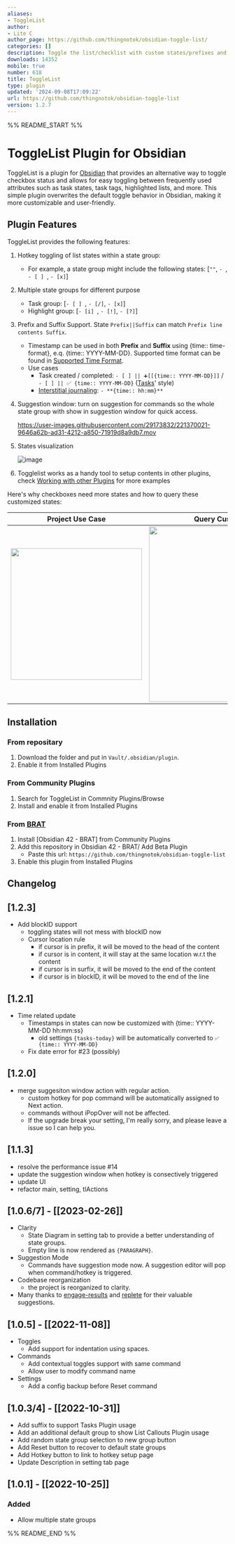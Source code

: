 ```yaml
---
aliases:
- ToggleList
author:
- Lite C
author_page: https://github.com/thingnotok/obsidian-toggle-list/
categories: []
description: Toggle the list/checklist with custom states/prefixes and suffixes
downloads: 14352
mobile: true
number: 618
title: ToggleList
type: plugin
updated: '2024-09-08T17:09:22'
url: https://github.com/thingnotok/obsidian-toggle-list
version: 1.2.7
---
```


%% README_START %%

# ToggleList Plugin for Obsidian

ToggleList is a plugin for [Obsidian](https://obsidian.md) that provides an alternative way to toggle checkbox status and allows for easy toggling between frequently used attributes such as task states, task tags, highlighted lists, and more. This simple plugin overwrites the default toggle behavior in Obsidian, making it more customizable and user-friendly.


## Plugin Features

ToggleList provides the following features:

1. Hotkey toggling of list states within a state group:
	- For example, a state group might include the following states: [`""`, `- `, `- [ ] `, ` - [x] `]

2. Multiple state groups for different purpose
	- Task group: [`- [ ] `, ` - [/] `, ` - [x] `]
	- Highlight group: [`- [i] `, ` - [!] `, ` - [?] `]

3. Prefix and Suffix Support. State `Prefix||Suffix` can match `Prefix line contents Suffix`.
	- Timestamp can be used in both **Prefix** and **Suffix**  using {time:: time-format}, e.q. {time:: YYYY-MM-DD}. Supported time format can be found in [Supported Time Format](https://github.com/thingnotok/obsidian-toggle-list/blob/master/doc/time_format.md).
	- Use cases
		- Task created / completed: `- [ ] || ➕[[{time:: YYYY-MM-DD}]]` / `- [ ] || ✅ {time:: YYYY-MM-DD}` ([Tasks](https://github.com/obsidian-tasks-group/obsidian-tasks)' style)
		- [Interstitial journaling](https://nesslabs.com/interstitial-journaling): `- **{time:: hh:mm}** `


4. Suggestion window: turn on suggestion for commands so the whole state group with show in suggestion window for quick access. 

	https://user-images.githubusercontent.com/29173832/221370021-9646a62b-ad31-4212-a850-71919d8a9db7.mov


	

5. States visualization

	![image](https://user-images.githubusercontent.com/29173832/221369660-5600d76d-b8ac-4354-b4cc-11457c1527db.png)


6. Togglelist works as a handy tool to setup contents in other plugins, check [Working with other Plugins](https://github.com/thingnotok/obsidian-toggle-list/blob/master/doc/other_plugin.md) for more examples

Here's why checkboxes need more states and how to query these customized states:

| Project Use Case | Query Customized Items |
| :--------------: | :-------------------: |
| <img src="https://github.com/thingnotok/obsidian-toggle-list/blob/master/resources/example_project.png" width="300"> | <img src="https://github.com/thingnotok/obsidian-toggle-list/blob/master/resources/query_example.png" width="400"> |



## Installation

### From repositary

1. Download the folder and put in `Vault/.obsidian/plugin`.
1. Enable it from Installed Plugins

### From Community Plugins

1. Search for ToggleList in Commnity Plugins/Browse
1. Install and enable it from Installed Plugins

### From [BRAT](https://github.com/TfTHacker/obsidian42-brat)

1. Install [Obsidian 42 - BRAT] from Community Plugins
2. Add this repository in Obsidian 42 - BRAT/ Add Beta Plugin
	- Paste this url: `https://github.com/thingnotok/obsidian-toggle-list`
3. Enable this plugin from Installed Plugins


## Changelog

[1.2.3]
---
- Add blockID support
	- toggling states will not mess with blockID now
	- Cursor location rule
		- if cursor is in prefix, it will be moved to the head of the content
		- if cursor is in content, it will stay at the same location w.r.t the content
		- if cursor is in surfix, it will be moved to the end of the content
		- if cursor is in blockID, it will be moved to the end of the line

[1.2.1]
---
- Time related update
	- Timestamps in states can now be customized with {time:: YYYY-MM-DD hh:mm:ss}
		- old settings `{tasks-today}` will be automatically converted to `✅ {time:: YYYY-MM-DD}`
	- Fix date error for #23 (possibly)

[1.2.0]
---
- merge suggesiton window action with regular action.
	- custom hotkey for pop command will be automatically assigned to Next action.
	- commands without iPopOver will not be affected.
	- If the upgrade break your setting, I'm really sorry, and please leave a issue so I can help you.

[1.1.3]
---
- resolve the performance issue #14
- update the suggestion window when hotkey is consectively triggered
- update UI 
- refactor main, setting, tlActions

[1.0.6/7] - [[2023-02-26]]
---
- Clarity
	- State Diagram in setting tab to provide a better understanding of state groups.
	- Empty line is now rendered as `{PARAGRAPH}`.
- Suggestion Mode
	- Commands have suggestion mode now. A suggestion editor will pop when command/hotkey is triggered.
- Codebase reorganization
	- the project is reorganized to clarity.
- Many thanks to [engage-results](https://github.com/engage-results) and [replete](https://github.com/replete) for their valuable suggestions.
	
[1.0.5] - [[2022-11-08]]
---
- Toggles
    - Add support for indentation using spaces.
- Commands
    - Add contextual toggles support with same command
    - Allow user to modify command name
- Settings
    - Add a config backup before Reset command

[1.0.3/4] - [[2022-10-31]]
---
- Add suffix to support Tasks Plugin usage
- Add an additional default group to show List Callouts Plugin usage
- Add random state group selection to new group button
- Add Reset button to recover to default state groups
- Add Hotkey button to link to hotkey setup page
- Update Description in setting tab page


[1.0.1] - [[2022-10-25]]
---

### Added
- Allow multiple state groups


%% README_END %%